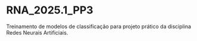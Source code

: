 # RNA_2025.1_PP3
Treinamento de modelos de classificação para projeto prático da disciplina Redes Neurais Artificiais.

